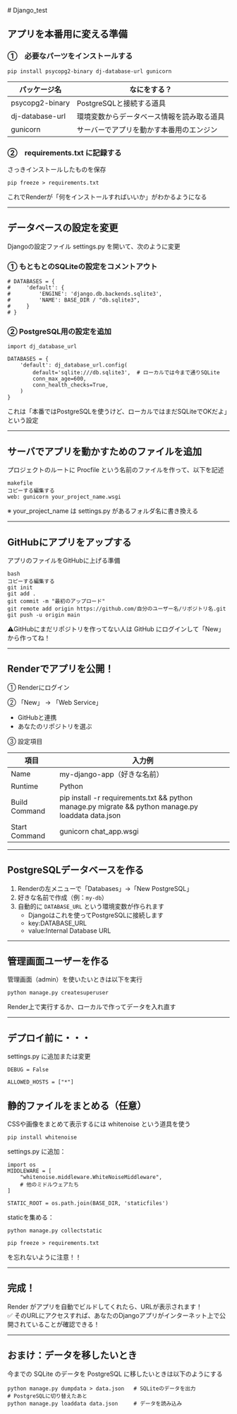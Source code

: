 ﻿﻿# Django_test

## アプリを本番用に変える準備
### ①　必要なパーツをインストールする
```
pip install psycopg2-binary dj-database-url gunicorn
```

|パッケージ名|なにをする？|
|---|---|
|psycopg2-binary|PostgreSQLと接続する道具|
|dj-database-url|環境変数からデータベース情報を読み取る道具|
|gunicorn|サーバーでアプリを動かす本番用のエンジン|

### ②　requirements.txt に記録する
さっきインストールしたものを保存
```
pip freeze > requirements.txt
```
これでRenderが「何をインストールすればいいか」がわかるようになる

---
## データベースの設定を変更
Djangoの設定ファイル settings.py を開いて、次のように変更
### ① もともとのSQLiteの設定をコメントアウト

```
# DATABASES = {
#     'default': {
#         'ENGINE': 'django.db.backends.sqlite3',
#         'NAME': BASE_DIR / "db.sqlite3",
#     }
# }
```

### ② PostgreSQL用の設定を追加
```
import dj_database_url

DATABASES = {
    'default': dj_database_url.config(
        default='sqlite:///db.sqlite3',  # ローカルでは今まで通りSQLite
        conn_max_age=600,
        conn_health_checks=True,
    )
}

```
これは「本番ではPostgreSQLを使うけど、ローカルではまだSQLiteでOKだよ」という設定

---
## サーバでアプリを動かすためのファイルを追加
プロジェクトのルートに Procfile という名前のファイルを作って、以下を記述
```
makefile
コピーする編集する
web: gunicorn your_project_name.wsgi
```
※ your_project_name は settings.py があるフォルダ名に書き換える

---
## GitHubにアプリをアップする
アプリのファイルをGitHubに上げる準備
```
bash
コピーする編集する
git init
git add .
git commit -m "最初のアップロード"
git remote add origin https://github.com/自分のユーザー名/リポジトリ名.git
git push -u origin main
```
⚠️GitHubにまだリポジトリを作ってない人は GitHub にログインして「New」から作ってね！

---
## Renderでアプリを公開！
① Renderにログイン

② 「New」 → 「Web Service」
- GitHubと連携
- あなたのリポジトリを選ぶ
  
③ 設定項目

|項目|入力例|
|---|---|
|Name|my-django-app（好きな名前）|
|Runtime|Python|
|Build Command|pip install -r requirements.txt && python manage.py migrate && python manage.py loaddata data.json|
|Start Command|gunicorn chat_app.wsgi|

---
## PostgreSQLデータベースを作る
1. Renderの左メニューで「Databases」→「New PostgreSQL」
2. 好きな名前で作成（例：`my-db`）
3. 自動的に `DATABASE_URL` という環境変数が作られます
    - Djangoはこれを使ってPostgreSQLに接続します
    - key:DATABASE_URL
    - value:Internal Database URL
      
---
## 管理画面ユーザーを作る
管理画面（admin）を使いたいときは以下を実行
```
python manage.py createsuperuser
```
Render上で実行するか、ローカルで作ってデータを入れ直す

---
## デプロイ前に・・・

settings.py に追加または変更
```
DEBUG = False

ALLOWED_HOSTS = ["*"]
```

## 静的ファイルをまとめる（任意）
CSSや画像をまとめて表示するには whitenoise という道具を使う
```
pip install whitenoise
```
settings.py に追加：
```
import os
MIDDLEWARE = [
    "whitenoise.middleware.WhiteNoiseMiddleware",
    # 他のミドルウェアたち
]

STATIC_ROOT = os.path.join(BASE_DIR, 'staticfiles')
```
staticを集める：
```
python manage.py collectstatic
```
```
pip freeze > requirements.txt
```
を忘れないように注意！！

---
## 完成！
Render がアプリを自動でビルドしてくれたら、URLが表示されます！\
✅ そのURLにアクセスすれば、あなたのDjangoアプリがインターネット上で公開されていることが確認できる！

---
## おまけ：データを移したいとき
今までの SQLite のデータを PostgreSQL に移したいときは以下のようにする
```
python manage.py dumpdata > data.json   # SQLiteのデータを出力
# PostgreSQLに切り替えたあと
python manage.py loaddata data.json     # データを読み込み
```
